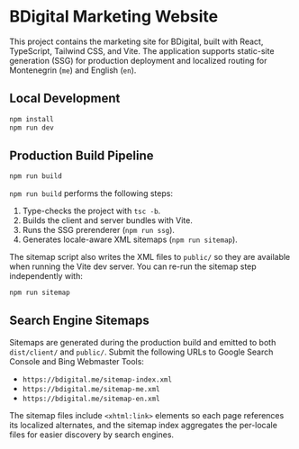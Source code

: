 # BDigital Marketing Website

This project contains the marketing site for BDigital, built with React, TypeScript, Tailwind CSS, and Vite. The application supports static-site generation (SSG) for production deployment and localized routing for Montenegrin (`me`) and English (`en`).

## Local Development

```bash
npm install
npm run dev
```

## Production Build Pipeline

```bash
npm run build
```

`npm run build` performs the following steps:

1. Type-checks the project with `tsc -b`.
2. Builds the client and server bundles with Vite.
3. Runs the SSG prerenderer (`npm run ssg`).
4. Generates locale-aware XML sitemaps (`npm run sitemap`).

The sitemap script also writes the XML files to `public/` so they are available when running the Vite dev server. You can re-run the sitemap step independently with:

```bash
npm run sitemap
```

## Search Engine Sitemaps

Sitemaps are generated during the production build and emitted to both `dist/client/` and `public/`. Submit the following URLs to Google Search Console and Bing Webmaster Tools:

- `https://bdigital.me/sitemap-index.xml`
- `https://bdigital.me/sitemap-me.xml`
- `https://bdigital.me/sitemap-en.xml`

The sitemap files include `<xhtml:link>` elements so each page references its localized alternates, and the sitemap index aggregates the per-locale files for easier discovery by search engines.

